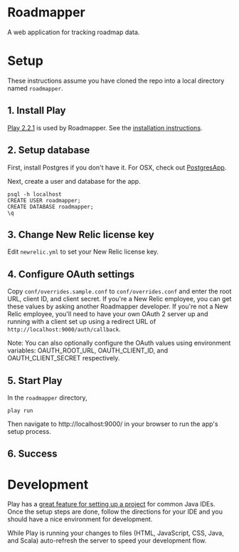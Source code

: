 # Roadmapper

A web application for tracking roadmap data.

# Setup

These instructions assume you have cloned the repo into a local directory named `roadmapper`.

## 1. Install Play

[Play 2.2.1](http://www.playframework.com/download) is used by Roadmapper.
See the [installation instructions](http://www.playframework.com/documentation/2.2.1/Installing).

## 2. Setup database

First, install Postgres if you don't have it. For OSX, check out [PostgresApp](http://postgresapp.com/documentation).

Next, create a user and database for the app.

    psql -h localhost
    CREATE USER roadmapper;
    CREATE DATABASE roadmapper;
    \q

## 3. Change New Relic license key

Edit `newrelic.yml` to set your New Relic license key.

## 4. Configure OAuth settings

Copy `conf/overrides.sample.conf` to `conf/overrides.conf` and enter the root URL, client ID, and client secret. If you're a New Relic employee, you can get these values by asking another Roadmapper developer. If you're not a New Relic employee, you'll need to have your own OAuth 2 server up and running with a client set up using a redirect URL of `http://localhost:9000/auth/callback`.

Note: You can also optionally configure the OAuth values using environment variables: OAUTH_ROOT_URL, OAUTH_CLIENT_ID, and OAUTH_CLIENT_SECRET respectively.

## 5. Start Play

In the `roadmapper` directory,

    play run

Then navigate to http://localhost:9000/ in your browser to run the app's setup process.

## 6. Success

# Development

Play has a [great feature for setting up a project](http://www.playframework.com/documentation/2.0/IDE) for common Java IDEs. Once the setup steps are done, follow the directions for your IDE and you should have a nice environment for development.

While Play is running your changes to files (HTML, JavaScript, CSS, Java, and Scala) auto-refresh the server to speed your development flow.

